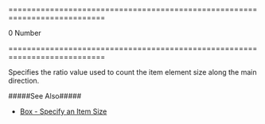 ===========================================================================
<!--default-->0<!--/default-->
<!--type-->Number<!--/type-->
===========================================================================

<!--shortDescription-->
Specifies the ratio value used to count the item element size along the main direction.
<!--/shortDescription-->

<!--fullDescription-->
#####See Also#####
- [Box - Specify an Item Size](/Documentation/Guide/Widgets/Box/Specify_an_Item_Size/)
<!--/fullDescription-->